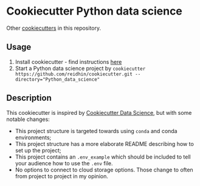 # Cookiecutter Python data science

Other [cookiecutters](../README.md) in this repository.

## Usage

1. Install cookiecutter - find instructions [here](https://cookiecutter.readthedocs.io/en/2.5.0/installation.html#install-cookiecutter)
2. Start a Python data science project by
`cookiecutter https://github.com/reidhin/cookiecutter.git --directory="Python_data_science"`

## Description

This cookiecutter is inspired by [Cookiecutter Data Science](https://drivendata.github.io/cookiecutter-data-science/), but with some notable changes:
* This project structure is targeted towards using `conda` and conda environments;
* This project structure has a more elaborate README describing how to set up the project;
* This project contains an `.env_example` which should be included to tell your audience how to use the `.env` file.
* No options to connect to cloud storage options. Those change to often from project to project in my opinion.